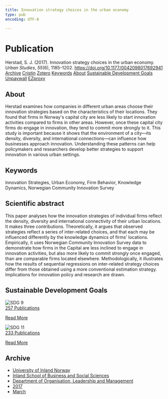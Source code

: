 ```yaml
---
title: Innovation strategy choices in the urban economy
type: pub
encoding: UTF-8

---
```

<h1>Publication</h1>
<article id="csl-bib-container-TB24GCDX" class="csl-bib-container">
  <div class="csl-bib-body"> <div class="csl-entry">Herstad, S. J. (2017). Innovation strategy choices in the urban economy. <i>Urban Studies</i>, <i>55</i>(6), 1185–1202. <a href="https://doi.org/10.1177/0042098017692941">https://doi.org/10.1177/0042098017692941</a></div> </div>
  <div class="csl-bib-buttons">
    <a href="#taxonomy-article-TB24GCDX" alt="archive" class="csl-bib-button">Archive</a>
    <a href="https://app.cristin.no/results/show.jsf?id=1454901" alt="Cristin" class="csl-bib-button">Cristin</a>
    <a href="http://zotero.org/groups/5881554/items/TB24GCDX" alt="Zotero" class="csl-bib-button">Zotero</a>
    <a href="#keywords-article-TB24GCDX" alt="keywords" class="csl-bib-button">Keywords</a>
    <a href="#about-article-TB24GCDX" alt="about_pub" class="csl-bib-button">About</a>
    <a href="#sdg-article-TB24GCDX" alt="sdg" class="csl-bib-button">Sustainable Development Goals</a>
    <a href="https://nifu.brage.unit.no/nifu-xmlui/bitstream/11250/2471979/4/Innovation%20strategy%20choices%20in%20the%20urban%20economy%20-%20post-print.pdf" alt="Unpaywall" class="csl-bib-button">Unpaywall</a>
    <a href="https://nifu.brage.unit.no/nifu-xmlui/bitstream/11250/2471979/4/Innovation%20strategy%20choices%20in%20the%20urban%20economy%20-%20post-print.pdf" alt="EZproxy" class="csl-bib-button">EZproxy</a>
  </div>
  <div id="csl-bib-meta-container-TB24GCDX"></div>
</article>
<div id="csl-bib-meta-TB24GCDX" class="csl-bib-meta">
  <article id="about-article-TB24GCDX" class="about_pub-article">
    <h1>About</h1>
    Herstad examines how companies in different urban areas choose their innovation strategies based on the characteristics of their locations. They found that firms in Norway's capital city are less likely to start innovation activities compared to firms in other areas. However, once these capital city firms do engage in innovation, they tend to commit more strongly to it. This study is important because it shows that the environment of a city—its density, diversity, and international connections—can influence how businesses approach innovation. Understanding these patterns can help policymakers and researchers develop better strategies to support innovation in various urban settings.
  </article>
  <article id="keywords-article-TB24GCDX" class="keywords-article">
    <h1>Keywords</h1>
    Innovation Strategies, Urban Economy, Firm Behavior, Knowledge Dynamics, Norwegian Community Innovation Survey
  </article>
  <article id="abstract-article-TB24GCDX" class="abstract-article">
    <h1>Scientific abstract</h1>
    This paper analyses how the innovation strategies of individual firms reflect the density, diversity and international connectivity of their urban locations. It makes three contributions. Theoretically, it argues that observed strategies reflect a series of inter-related choices, and that each may be influenced differently by the knowledge dynamics of firms’ locations. Empirically, it uses Norwegian Community Innovation Survey data to demonstrate how firms in the Capital are less inclined to engage in innovation activities, but also more likely to commit strongly once engaged, than are comparable firms located elsewhere. Methodologically, it illustrates how the results of sequential regressions on inter-related strategy choices differ from those obtained using a more conventional estimation strategy. Implications for innovation policy and research are drawn.
  </article>
  <article id="sdg-article-TB24GCDX" class="sdg-article">
    <h1>Sustainable Development Goals</h1>
    <div class="sdg-container"><div id="sdg9" class="sdg">
        <img src="{{< params subfolder >}}images/sdg/sdg09_en.png" class="image" alt="SDG 9">
        <div class="sdg-overlay">
          <a href="{{< params subfolder >}}en/archive/?sdg=9#archive" class="sdg-publication-count"><span>257</span> Publications</a>
          <p><a href="https://sdgs.un.org/goals/goal9" class="sdg-read-more">Read More</a></p>
        </div>
      </div> <div id="sdg11" class="sdg">
        <img src="{{< params subfolder >}}images/sdg/sdg11_en.png" class="image" alt="SDG 11">
        <div class="sdg-overlay">
          <a href="{{< params subfolder >}}en/archive/?sdg=11#archive" class="sdg-publication-count"><span>233</span> Publications</a>
          <p><a href="https://sdgs.un.org/goals/goal11" class="sdg-read-more">Read More</a></p>
        </div>
      </div></div>
  </article>
  <article id="taxonomy-article-TB24GCDX" class="taxonomy-article">
    <h1>Archive</h1>
    <ul>
      <li><a href="{{< params subfolder >}}en/archive/?key=3DCRN523">University of Inland Norway</a></li>
      <li><a href="{{< params subfolder >}}en/archive/?key=DU8Q9LN9">Inland School of Business and Social Sciences</a></li>
      <li><a href="{{< params subfolder >}}en/archive/?key=4LUWR3ZM">Department of Organisation, Leadership and Management</a></li>
      <li><a href="{{< params subfolder >}}en/archive/?key=KF5I8TQ8">2017</a></li>
      <li><a href="{{< params subfolder >}}en/archive/?key=6SIUSQEE">March</a></li>
    </ul>
  </article>
</div>

